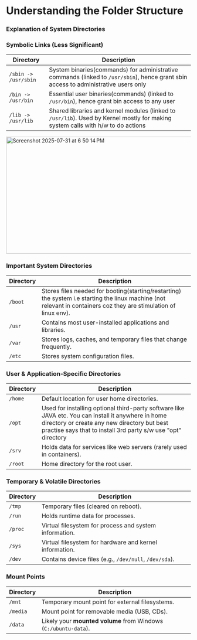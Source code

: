 # Understanding the Folder Structure

### Explanation of System Directories

### **Symbolic Links (Less Significant)**
| Directory | Description |
|-----------|-------------|
| `/sbin -> /usr/sbin` | System binaries(commands) for administrative commands (linked to `/usr/sbin`), hence grant sbin access to administrative users only|
| `/bin -> /usr/bin` | Essential user binaries(commands) (linked to `/usr/bin`), hence grant bin access to any user |
| `/lib -> /usr/lib` | Shared libraries and kernel modules (linked to `/usr/lib`). Used by Kernel mostly for making system calls with h/w to do actions|
<img width="591" height="319" alt="Screenshot 2025-07-31 at 6 50 14 PM" src="https://github.com/user-attachments/assets/d7fcf785-ec16-45be-a02a-ad66ff8f4b70" />


### **Important System Directories**
| Directory | Description |
|-----------|-------------|
| `/boot` | Stores files needed for booting(starting/restarting) the system i.e starting the linux machine (not relevant in containers coz they are stimulation of linux env). |
| `/usr` | Contains most user-installed applications and libraries. |
| `/var` | Stores logs, caches, and temporary files that change frequently. |
| `/etc` | Stores system configuration files. |

### **User & Application-Specific Directories**
| Directory | Description |
|-----------|-------------|
| `/home` | Default location for user home directories. |
| `/opt` | Used for installing optional third-party software like JAVA etc. You can install it anywhere in home directory or create any new directory but best practise says that to install 3rd party s/w use "opt" directory  |
| `/srv` | Holds data for services like web servers (rarely used in containers). |
| `/root` | Home directory for the root user. |

### **Temporary & Volatile Directories**
| Directory | Description |
|-----------|-------------|
| `/tmp` | Temporary files (cleared on reboot). |
| `/run` | Holds runtime data for processes. |
| `/proc` | Virtual filesystem for process and system information. |
| `/sys` | Virtual filesystem for hardware and kernel information. |
| `/dev` | Contains device files (e.g., `/dev/null`, `/dev/sda`). |

### **Mount Points**
| Directory | Description |
|-----------|-------------|
| `/mnt` | Temporary mount point for external filesystems. |
| `/media` | Mount point for removable media (USB, CDs). |
| `/data` | Likely your **mounted volume** from Windows (`C:/ubuntu-data`). |
